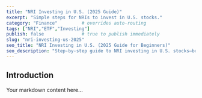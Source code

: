 ```yaml
---
title: "NRI Investing in U.S. (2025 Guide)"
excerpt: "Simple steps for NRIs to invest in U.S. stocks."
category: "Finance"         # overrides auto-routing
tags: ["NRI","ETF","Investing"]
publish: false              # true to publish immediately
slug: "nri-investing-us-2025"
seo_title: "NRI Investing in U.S. (2025 Guide for Beginners)"
seo_description: "Step-by-step guide to NRI investing in U.S. stocks—brokers, docs, taxes."
---
```

## Introduction
Your markdown content here...
